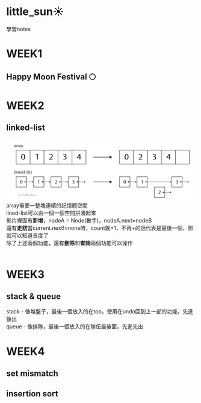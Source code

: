 # little_sun☀
學習notes

WEEK1
=
Happy Moon Festival 🌕
-

WEEK2
=
linked-list
  -
![image](https://github.com/yunghsin615/little_sun/blob/master/CodeSignal/Python/linked-list.jpg)
array需要一整塊連續的記憶體空間<br>
lined-list可以由一個一個空間拼湊起來<br>
影片裡面有**新增**，nodeA = Node(數字)，nodeA.next=nodeB<br>
還有**走訪**當current.next!=none時，count就+1，不再+的話代表是最後一個，那就可以知道長度了<br>
除了上述兩個功能，還有**刪除**和**查詢**兩個功能可以操作<br>
<br>

WEEK3
=
stack &  queue
  -
stack - 像堆盤子，最後一個放入的在top，使用在undo回到上一部的功能，先進後出<br>
queue - 像排隊，最後一個放入的在隊伍最後面，先進先出

WEEK4
=
set mismatch
  -
insertion sort
  -
